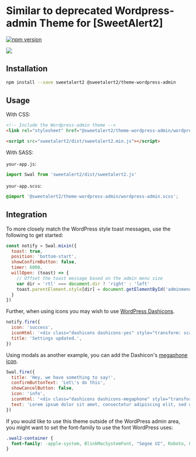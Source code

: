 # Similar to deprecated Wordpress-admin Theme for [SweetAlert2]

[![npm version](https://img.shields.io/npm/v/@sweetalert2/theme-wordpress-admin.svg)](https://www.npmjs.com/package/@sweetalert2/theme-wordpress-admin)

![](https://sweetalert2.github.io/images/themes-wordpress-admin.png)

Installation
------------

```sh
npm install --save sweetalert2 @sweetalert2/theme-wordpress-admin
```

Usage
-----

With CSS:

```html
<!-- Include the Wordpress-admin theme -->
<link rel="stylesheet" href="@sweetalert2/theme-wordpress-admin/wordpress-admin.css">

<script src="sweetalert2/dist/sweetalert2.min.js"></script>
```

With SASS:

`your-app.js`:
```js
import Swal from 'sweetalert2/dist/sweetalert2.js'
```

`your-app.scss`:
```scss
@import '@sweetalert2/theme-wordpress-admin/wordpress-admin.scss';
```

Integration
------------

To more closely match the WordPress style toast messages, use the following to get started:

```js
const notify = Swal.mixin({
  toast: true,
  position: 'bottom-start',
  showConfirmButton: false,
  timer: 6000,
  willOpen: (toast) => {
    // Offset the toast message based on the admin menu size
    var dir = 'rtl' === document.dir ? 'right' : 'left'
    toast.parentElement.style[dir] = document.getElementById('adminmenu').offsetWidth + 'px'
  }
})
```

Further, when using icons you may wish to use [WordPress Dashicons](https://developer.wordpress.org/resource/dashicons/).

```js
notify.fire({
  icon: 'success',
  iconHtml: '<div class="dashicons dashicons-yes" style="transform: scale(3);"></div>',
  title: 'Settings updated.',
})
```

Using modals as another example, you can add the Dashicon's [megaphone icon](https://developer.wordpress.org/resource/dashicons/#megaphone).

```js
Swal.fire({
  title: 'Hey, we have something to say!',
  confirmButtonText: 'Let\'s do this',
  showCancelButton: false,
  icon: 'info',
  iconHtml: '<div class="dashicons dashicons-megaphone" style="transform: scale(3.5);"></div>',
  text: 'Lorem ipsum dolor sit amet, consectetur adipiscing elit, sed do eiusmod tempor incididunt.'
})
```

If you would like to use this theme outside of the WordPress admin area, you might want to set the font-family to use the font WordPress uses:
```css
.swal2-container {
  font-family: -apple-system, BlinkMacSystemFont, "Segoe UI", Roboto, Oxygen-Sans, Ubuntu, Cantarell, "Helvetica Neue", sans-serif;
}
```
